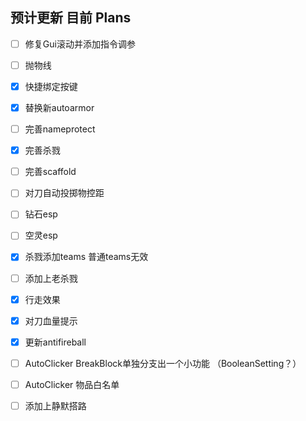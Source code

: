 ## 预计更新 目前	Plans 

- [ ] 修复Gui滚动并添加指令调参

- [ ] 抛物线

- [x] 快捷绑定按键

- [x] 替换新autoarmor

- [ ] 完善nameprotect

- [x] 完善杀戮

- [ ] 完善scaffold

- [ ] 对刀自动投掷物控距

- [ ] 钻石esp

- [ ] 空灵esp

- [x] 杀戮添加teams 普通teams无效

- [ ] 添加上老杀戮

- [x] 行走效果

- [x] 对刀血量提示 

- [x] 更新antifireball

- [ ] AutoClicker BreakBlock单独分支出一个小功能 （BooleanSetting？）

- [ ] AutoClicker 物品白名单

- [ ] 添加上静默搭路
